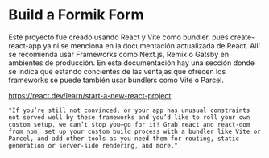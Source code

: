 # Build a Formik Form

Este proyecto fue creado usando React y Vite como bundler, pues create-react-app ya ni se menciona en la documentación actualizada de React. Allí se recomienda usar Frameworks como Next.js, Remix o Gatsby en ambientes de producción. En esta documentación hay una sección donde se indica que estando concientes de las ventajas que ofrecen los frameworks se puede también usar bundlers como Vite o Parcel.  

https://react.dev/learn/start-a-new-react-project

    "If you’re still not convinced, or your app has unusual constraints not served well by these frameworks and you’d like to roll your own custom setup, we can’t stop you—go for it! Grab react and react-dom from npm, set up your custom build process with a bundler like Vite or Parcel, and add other tools as you need them for routing, static generation or server-side rendering, and more."